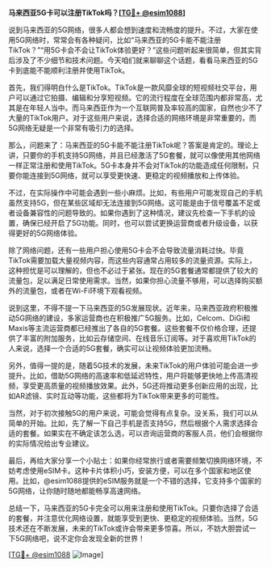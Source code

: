 **马来西亚5G卡可以注册TikTok吗？[[TG💪+ @esim1088](https://t.me/s/esim1088)]**

说到马来西亚的5G网络，很多人都会想到速度和流畅度的提升。不过，大家在使用5G网络时，常常会有各种疑问，比如“马来西亚的5G卡能不能注册TikTok？”“用5G卡会不会让TikTok体验更好？”这些问题听起来很简单，但其实背后涉及了不少细节和技术问题。今天咱们就来聊聊这个话题，看看马来西亚的5G卡到底能不能顺利注册并使用TikTok。

首先，我们得明白什么是TikTok。TikTok是一款风靡全球的短视频社交平台，用户可以通过它拍摄、编辑和分享短视频。它的流行程度在全球范围内都非常高，尤其是在年轻人当中。而马来西亚作为一个互联网普及率较高的国家，自然也少不了大量的TikTok用户。对于这些用户来说，选择合适的网络环境是非常重要的，而5G网络无疑是一个非常有吸引力的选择。

那么，问题来了：马来西亚的5G卡能不能注册TikTok呢？答案是肯定的。理论上讲，只要你的手机支持5G网络，并且已经激活了5G套餐，就可以像使用其他网络一样正常注册和使用TikTok。5G卡本身并不会对TikTok的功能造成任何限制，只要你能连接到5G网络，就可以享受更快速、更稳定的视频播放和上传体验。

不过，在实际操作中可能会遇到一些小麻烦。比如，有些用户可能发现自己的手机虽然支持5G，但在某些区域却无法连接到5G网络。这可能是由于信号覆盖不足或者设备兼容性的问题导致的。如果你遇到了这种情况，建议先检查一下手机的设置，确保已经开启了5G功能。同时，也可以尝试更换运营商或者升级设备，以获得更好的5G网络体验。

除了网络问题，还有一些用户担心使用5G卡会不会导致流量消耗过快。毕竟TikTok需要加载大量视频内容，而这些内容通常占用较多的流量资源。实际上，这种担忧是可以理解的，但也不必过于紧张。现在的5G套餐通常都提供了较大的流量包，足以满足日常使用需求。当然，如果你担心流量不够用，可以选择购买额外的流量包，或者在Wi-Fi环境下观看视频。

说到这里，不得不提一下马来西亚的5G发展现状。近年来，马来西亚政府积极推动5G网络的建设，多家运营商也在积极推广5G服务。比如，Celcom、DiGi和Maxis等主流运营商都已经推出了各自的5G套餐。这些套餐不仅价格合理，还提供了丰富的附加服务，比如云存储空间、在线音乐订阅等。对于喜欢用TikTok的人来说，选择一个合适的5G套餐，确实可以让视频体验更加流畅。

另外，值得一提的是，随着5G技术的发展，未来TikTok的用户体验可能会进一步提升。比如，借助5G网络的高速率和低延迟特性，用户将能够更快地上传高清视频，享受更高质量的视频播放效果。此外，5G还将推动更多创新应用的出现，比如AR滤镜、实时互动等功能，这些都将为TikTok带来更多的可能性。

当然，对于初次接触5G的用户来说，可能会觉得有点复杂。没关系，我们可以从简单的开始。比如，先了解一下自己手机是否支持5G，然后根据个人需求选择合适的套餐。如果实在不确定该怎么选，可以咨询运营商的客服人员，他们会根据你的实际情况给出专业建议。

最后，再给大家分享一个小贴士：如果你经常旅行或者需要频繁切换网络环境，不妨考虑使用eSIM卡。这种卡片体积小巧，安装方便，可以在多个国家和地区使用。比如，@esim1088提供的eSIM服务就是一个不错的选择，它支持多个国家的5G网络，让你随时随地都能畅享高速网络。

总结一下，马来西亚的5G卡完全可以用来注册和使用TikTok。只要你选择了合适的套餐，并注意优化网络设置，就能享受到更快、更稳定的视频体验。当然，5G技术还在不断发展，未来的TikTok或许会带来更多惊喜。所以，不妨大胆尝试一下5G网络吧，说不定你会发现全新的世界！

[[TG💪+ @esim1088](https://t.me/s/esim1088) ![Image](https://i.postimg.cc/4NQfJmqS/Snipaste-2025-05-13-00-14-12.png)]
